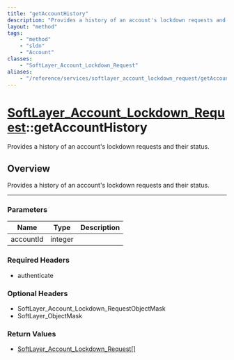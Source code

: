 ```yaml
---
title: "getAccountHistory"
description: "Provides a history of an account's lockdown requests and their status."
layout: "method"
tags:
    - "method"
    - "sldn"
    - "Account"
classes:
    - "SoftLayer_Account_Lockdown_Request"
aliases:
    - "/reference/services/softlayer_account_lockdown_request/getAccountHistory"
---
```

# [SoftLayer_Account_Lockdown_Request](/reference/services/SoftLayer_Account_Lockdown_Request)::getAccountHistory


Provides a history of an account's lockdown requests and their status.


## Overview 
Provides a history of an account's lockdown requests and their status.

-----

### Parameters 
|Name | Type | Description |
| --- | --- | --- |
|accountId| integer| |


### Required Headers
* authenticate


### Optional Headers
* SoftLayer_Account_Lockdown_RequestObjectMask
* SoftLayer_ObjectMask

### Return Values
* <a href='/reference/datatypes/SoftLayer_Account_Lockdown_Request'>SoftLayer_Account_Lockdown_Request[] </a>




